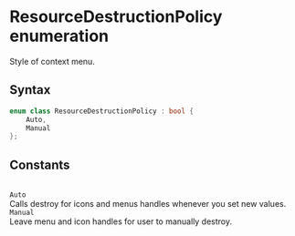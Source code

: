 # ResourceDestructionPolicy enumeration

Style of context menu.

## Syntax

```cpp
enum class ResourceDestructionPolicy : bool {
    Auto,
    Manual
};
```

## Constants

| |
|-|
`Auto`</br>Calls destroy for icons and menus handles whenever you set new values.
`Manual`</br>Leave menu and icon handles for user to manually destroy.
